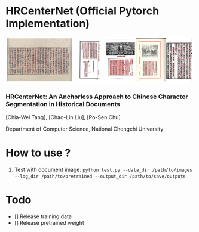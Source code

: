 # HRCenterNet (Official Pytorch Implementation)

![results](https://github.com/Tverous/HRCenterNet/blob/main/images/results.JPG)

### HRCenterNet: An Anchorless Approach to Chinese Character Segmentation in Historical Documents
[Chia-Wei Tang], [Chao-Lin Liu], [Po-Sen Chu]

Department of Computer Science, National Chengchi University


# How to use ?

1) Test with document image:
`python test.py --data_dir /path/to/images --log_dir /path/to/pretrained --output_dir /path/to/save/outputs`

# Todo
- [] Release training data
- [] Release pretrained weight

